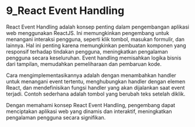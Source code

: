 # 9_React Event Handling

React Event Handling adalah konsep penting dalam pengembangan aplikasi web menggunakan ReactJS. Ini memungkinkan pengembang untuk menangani interaksi pengguna, seperti klik tombol, masukan formulir, dan lainnya. Hal ini penting karena memungkinkan pembuatan komponen yang responsif terhadap tindakan pengguna, meningkatkan pengalaman pengguna secara keseluruhan. Event handling memisahkan logika bisnis dari tampilan, memudahkan pemeliharaan dan pembaruan kode.

Cara mengimplementasikannya adalah dengan menambahkan handler untuk menangani event tertentu, menghubungkan handler dengan elemen React, dan mendefinisikan fungsi handler yang akan dijalankan saat event terjadi. Contoh sederhana adalah tombol yang berubah teks setelah diklik.

Dengan memahami konsep React Event Handling, pengembang dapat menciptakan aplikasi web yang dinamis dan interaktif, meningkatkan pengalaman pengguna secara signifikan.